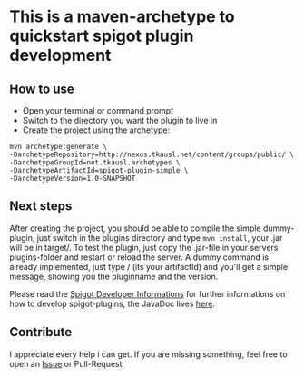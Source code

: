 # This is a maven-archetype to quickstart spigot plugin development


## How to use

* Open your terminal or command prompt
* Switch to the directory you want the plugin to live in
* Create the project using the archetype:

```
mvn archetype:generate \
-DarchetypeRepository=http://nexus.tkausl.net/content/groups/public/ \
-DarchetypeGroupId=net.tkausl.archetypes \
-DarchetypeArtifactId=spigot-plugin-simple \
-DarchetypeVersion=1.0-SNAPSHOT
```

## Next steps

After creating the project, you should be able to compile the simple dummy-plugin, just switch in the plugins directory and type `mvn install`, your .jar will be in target/.
To test the plugin, just copy the .jar-file in your servers plugins-folder and restart or reload the server. A dummy command is already implemented, just type /<your plugin name> (its your artifactId) and you'll get a simple message, showing you the pluginname and the version.

Please read the [Spigot Developer Informations](http://www.spigotmc.org/wiki/spigot/) for further informations on how to develop spigot-plugins,
the JavaDoc lives [here](https://hub.spigotmc.org/javadocs/spigot/).

## Contribute

I appreciate every help i can get. If you are missing something, feel free to open an [Issue](https://github.com/tkausl/SpigotPluginQuickstart/issues) or Pull-Request.